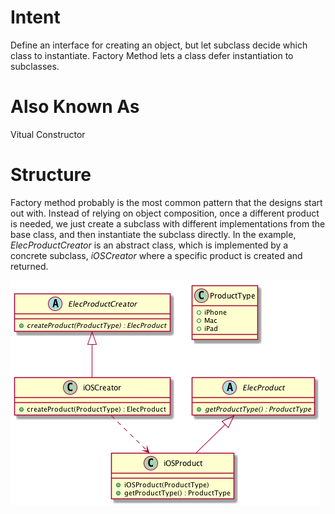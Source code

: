 # Intent
Define an interface for creating an object, but let subclass decide which class to instantiate. Factory Method lets a class defer instantiation to subclasses.

# Also Known As
Vitual Constructor

# Structure
Factory method probably is the most common pattern that the designs start out with.
Instead of relying on object composition, once a different product is needed, we just create a subclass with different implementations from the base class, and then instantiate the subclass directly.
In the example, _ElecProductCreator_ is an abstract class, which is implemented by a concrete subclass, _iOSCreator_ where a specific product is created and returned. 

![Factory Method](./factory-method.png "Factory Method")

